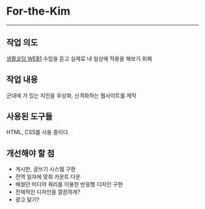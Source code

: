 # For-the-Kim
---
## 작업 의도
[생활코딩 WEB1](https://opentutorials.org/course/3084) 수업을 듣고 실제로 내 일상에 적용을 해보기 위해

## 작업 내용
군대에 가 있는 지인을 우상화, 신격화하는 웹사이트를 제작

## 사용된 도구들
HTML, CSS를 사용 중이다.

## 개선해야 할 점
- 게시판, 글쓰기 시스템 구현
- 전역 일자에 맞춰 카운트 다운
- 배웠던 미디어 쿼리를 이용한 반응형 디자인 구현
- 전체적인 디자인을 깔끔하게?
- 광고 달기?

